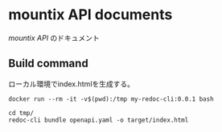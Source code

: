 # mountix API documents

*mountix API* のドキュメント

## Build command

ローカル環境でindex.htmlを生成する。

```shell
docker run --rm -it -v$(pwd):/tmp my-redoc-cli:0.0.1 bash
```

```shell
cd tmp/
redoc-cli bundle openapi.yaml -o target/index.html
```
